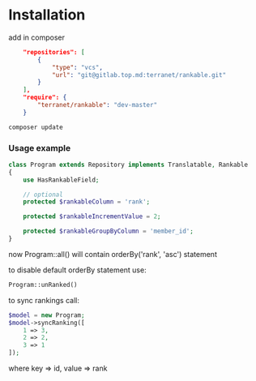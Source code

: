 # Installation

add in composer
```json
    "repositories": [
        {
            "type": "vcs",
            "url": "git@gitlab.top.md:terranet/rankable.git"
        }
    ],
    "require": {
        "terranet/rankable": "dev-master"
    }
```

```sh
composer update
```

### Usage example

```php
class Program extends Repository implements Translatable, Rankable
{
    use HasRankableField;

    // optional
    protected $rankableColumn = 'rank';

    protected $rankableIncrementValue = 2;

    protected $rankableGroupByColumn = 'member_id';
}
```

now Program::all() will contain orderBy('rank', 'asc') statement

to disable default orderBy statement use:
```php
Program::unRanked()
```

to sync rankings call:
```php
$model = new Program;
$model->syncRanking([
    1 => 3,
    2 => 2,
    3 => 1
]);
```
where key => id, value => rank